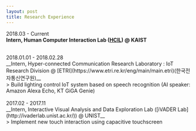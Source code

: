 ```yaml
---
layout: post
title: Research Experience
---
```


2018.03 - Current <br />
__Intern, Human Computer Interaction Lab ([HCIL](http://hcil.kaist.ac.kr/)) @ KAIST__

<br />
2018.01.01 - 2018.02.28 <br />
__Intern, Hyper-connected Communication Research Laboratory : IoT Research Division
@ [ETRI](https://www.etri.re.kr/eng/main/main.etri)(한국전자통신연구원)__<br />
> Build lighting control IoT system based on speech recognition (AI speaker: Amazon Alexa Echo, KT GiGA Genie)<br />

<br />
2017.02 - 2017.11 <br />
__Intern, Interactive Visual Analysis and Data Exploration Lab ([iVADER Lab](http://ivaderlab.unist.ac.kr/)) @ UNIST__<br />
> Implement new touch interaction using capacitive touchscreen

<br />

